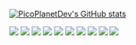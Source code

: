 [![PicoPlanetDev's GitHub stats](https://github-readme-stats.vercel.app/api?username=PicoPlanetDev&show_icons=true&title_color=4da0f4&icon_color=4da0f4&bg_color=0d1117&text_color=cccccc&border_color=4da0f4)](https://github.com/PicoPlanetDev)

![](https://img.shields.io/badge/OS-Windows-informational?style=flat&logo=Windows&logoColor=0078D6&color=4da0f4)
![](https://img.shields.io/badge/Shell-Powershell-informational?style=flat&logo=Powershell&logoColor=5391FE&color=4da0f4)
![](https://img.shields.io/badge/OS-Linux-informational?style=flat&logo=Linux&logoColor=FCC624&color=4da0f4)
![](https://img.shields.io/badge/Shell-GNU_Bash-informational?style=flat&logo=GNUBash&logoColor=4EAA25&color=4da0f4)
![](https://img.shields.io/badge/Editor-VS_Code-informational?style=flat&logo=VisualStudioCode&logoColor=007ACC&color=4da0f4)
![](https://img.shields.io/badge/Code-Python-informational?style=flat&logo=Python&logoColor=3776AB&color=4da0f4)
![](https://img.shields.io/badge/Editor-VS_Code-informational?style=flat&logo=VisualStudio&logoColor=5C2D91&color=4da0f4)
![](https://img.shields.io/badge/Code-C_Sharp-informational?style=flat&logo=CSharp&logoColor=239120&color=4da0f4)
![](https://img.shields.io/badge/Game_Engine-Unity-informational?style=flat&logo=Unity&logoColor=FFF&color=4da0f4)
![](https://img.shields.io/badge/VR-Oculus-informational?style=flat&logo=Oculus&logoColor=FFF&color=4da0f4)